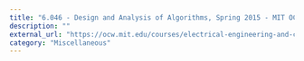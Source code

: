 ```yaml
---
title: "6.046 - Design and Analysis of Algorithms, Spring 2015 - MIT OCW"
description: ""
external_url: "https://ocw.mit.edu/courses/electrical-engineering-and-computer-science/6-046j-design-and-analysis-of-algorithms-spring-2015/lecture-videos/"
category: "Miscellaneous"
---
```

